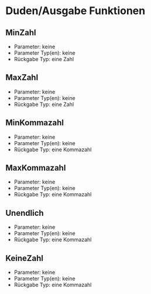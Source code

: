 # Duden/Ausgabe Funktionen
## MinZahl
* Parameter: keine
* Parameter Typ(en): keine
* Rückgabe Typ: eine Zahl

## MaxZahl
* Parameter: keine
* Parameter Typ(en): keine
* Rückgabe Typ: eine Zahl

## MinKommazahl
* Parameter: keine
* Parameter Typ(en): keine
* Rückgabe Typ: eine Kommazahl

## MaxKommazahl
* Parameter: keine
* Parameter Typ(en): keine
* Rückgabe Typ: eine Kommazahl

## Unendlich
* Parameter: keine
* Parameter Typ(en): keine
* Rückgabe Typ: eine Kommazahl

## KeineZahl
* Parameter: keine
* Parameter Typ(en): keine
* Rückgabe Typ: eine Kommazahl

